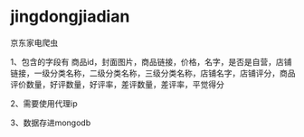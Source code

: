 # jingdongjiadian
京东家电爬虫


1、包含的字段有 商品id，封面图片，商品链接，价格，名字，是否是自营，店铺链接，一级分类名称，二级分类名称，三级分类名称，店铺名字，店铺评分，商品评价数量，好评数量，好评率，差评数量，差评率，平觉得分

2、需要使用代理ip

3、数据存进mongodb
